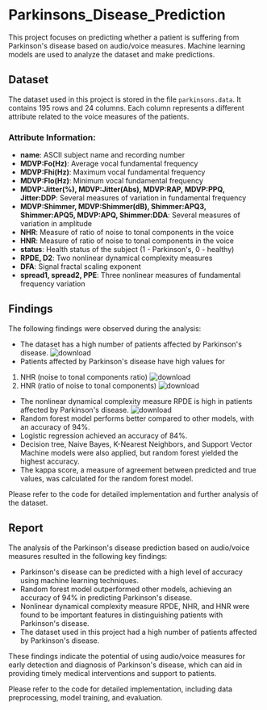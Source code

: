# Parkinsons_Disease_Prediction

This project focuses on predicting whether a patient is suffering from Parkinson's disease based on audio/voice measures. Machine learning models are used to analyze the dataset and make predictions.

## Dataset

The dataset used in this project is stored in the file `parkinsons.data`. It contains 195 rows and 24 columns. Each column represents a different attribute related to the voice measures of the patients.

### Attribute Information:

-   **name**: ASCII subject name and recording number
-   **MDVP:Fo(Hz)**: Average vocal fundamental frequency
-   **MDVP:Fhi(Hz)**: Maximum vocal fundamental frequency
-   **MDVP:Flo(Hz)**: Minimum vocal fundamental frequency
-   **MDVP:Jitter(%), MDVP:Jitter(Abs), MDVP:RAP, MDVP:PPQ, Jitter:DDP**: Several measures of variation in fundamental frequency
-   **MDVP:Shimmer, MDVP:Shimmer(dB), Shimmer:APQ3, Shimmer:APQ5, MDVP:APQ, Shimmer:DDA**: Several measures of variation in amplitude
-   **NHR**: Measure of ratio of noise to tonal components in the voice
-   **HNR**: Measure of ratio of noise to tonal components in the voice
-   **status**: Health status of the subject (1 - Parkinson's, 0 - healthy)
-   **RPDE, D2**: Two nonlinear dynamical complexity measures
-   **DFA**: Signal fractal scaling exponent
-   **spread1, spread2, PPE**: Three nonlinear measures of fundamental frequency variation

## Findings

The following findings were observed during the analysis:

-   The dataset has a high number of patients affected by Parkinson's disease.
![download](https://github.com/pras-ops/Parkinsons_Disease_Prediction/assets/56476064/42b7bb4d-25f9-4cca-b197-b3d96dc100fc)
-   Patients affected by Parkinson's disease have high values for 
1. NHR (noise to tonal components ratio)
![download](https://github.com/pras-ops/Parkinsons_Disease_Prediction/assets/56476064/bd302c5f-bbd9-45c5-aa78-e5769257e65d)
2. HNR (ratio of noise to tonal components)
![download](https://github.com/pras-ops/Parkinsons_Disease_Prediction/assets/56476064/06b9782d-2c94-4185-9082-d1c767bcba7a)
-   The nonlinear dynamical complexity measure RPDE is high in patients affected by Parkinson's disease.
![download](https://github.com/pras-ops/Parkinsons_Disease_Prediction/assets/56476064/0ef8b956-dfef-4d5e-97bb-f2cbd761bdd8)
-   Random forest model performs better compared to other models, with an accuracy of 94%.
-   Logistic regression achieved an accuracy of 84%.
-   Decision tree, Naive Bayes, K-Nearest Neighbors, and Support Vector Machine models were also applied, but random forest yielded the highest accuracy.
-   The kappa score, a measure of agreement between predicted and true values, was calculated for the random forest model.

Please refer to the code for detailed implementation and further analysis of the dataset.

## Report

The analysis of the Parkinson's disease prediction based on audio/voice measures resulted in the following key findings:

-   Parkinson's disease can be predicted with a high level of accuracy using machine learning techniques.
-   Random forest model outperformed other models, achieving an accuracy of 94% in predicting Parkinson's disease.
-   Nonlinear dynamical complexity measure RPDE, NHR, and HNR were found to be important features in distinguishing patients with Parkinson's disease.
-   The dataset used in this project had a high number of patients affected by Parkinson's disease.

These findings indicate the potential of using audio/voice measures for early detection and diagnosis of Parkinson's disease, which can aid in providing timely medical interventions and support to patients.

Please refer to the code for detailed implementation, including data preprocessing, model training, and evaluation.
